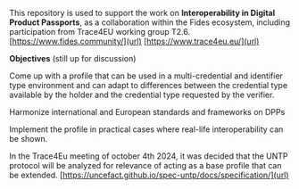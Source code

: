 This repository is used to support the work on **Interoperability in Digital Product Passports**, as a collaboration within the Fides ecosystem, including participation from Trace4EU working group T2.6.
[https://www.fides.community/](url)
[https://www.trace4eu.eu/](url)

**Objectives** (still up for discussion)

Come up with a profile that can be used in a multi-credential and identifier type environment and can adapt to differences between the credential type available by the holder and the credential type requested by the verifier.

Harmonize international and European standards and frameworks on DPPs

Implement the profile in practical cases where real-life interoperability can be shown.

In the Trace4Eu meeting of october 4th 2024, it was decided that the UNTP protocol will be analyzed for relevance of acting as a base profile that can be extended.
[https://uncefact.github.io/spec-untp/docs/specification/](url)
